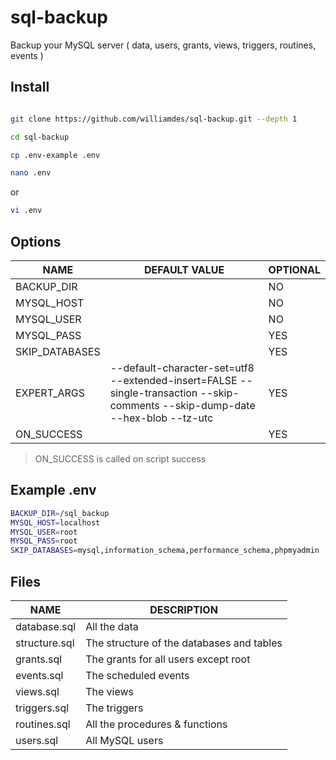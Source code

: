 # sql-backup
Backup your MySQL server ( data, users, grants, views, triggers, routines, events )

## Install

```bash

git clone https://github.com/williamdes/sql-backup.git --depth 1
```
```bash
cd sql-backup

cp .env-example .env
```
```bash
nano .env
```
or
```bash
vi .env

```

## Options

| NAME           	| DEFAULT VALUE                                                                                                                  	| OPTIONAL 	|
|----------------	|--------------------------------------------------------------------------------------------------------------------------------	|----------	|
| BACKUP_DIR     	|                                                                                                                                	| NO       	|
| MYSQL_HOST     	|                                                                                                                                	| NO       	|
| MYSQL_USER     	|                                                                                                                                	| NO       	|
| MYSQL_PASS     	|                                                                                                                                	| YES      	|
| SKIP_DATABASES 	|                                                                                                                                	| YES      	|
| EXPERT_ARGS    	| --default-character-set=utf8 --extended-insert=FALSE --single-transaction --skip-comments --skip-dump-date --hex-blob --tz-utc 	| YES      	|
| ON_SUCCESS     	|                                                                                                                                	| YES      	|

> ON_SUCCESS is called on script success

## Example .env

```bash
BACKUP_DIR=/sql_backup
MYSQL_HOST=localhost
MYSQL_USER=root
MYSQL_PASS=root
SKIP_DATABASES=mysql,information_schema,performance_schema,phpmyadmin
```

## Files

| NAME          	| DESCRIPTION                               	|
|---------------	|-------------------------------------------	|
| database.sql  	| All the data                              	|
| structure.sql 	| The structure of the databases and tables 	|
| grants.sql    	| The grants for all users except root      	|
| events.sql    	| The scheduled events                      	|
| views.sql     	| The views                                 	|
| triggers.sql  	| The triggers                              	|
| routines.sql  	| All the procedures & functions            	|
| users.sql     	| All MySQL users                           	|
